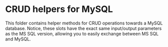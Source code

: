 
# CRUD helpers for MySQL

This folder contains helper methods for CRUD operations towards a MySQL database. Notice,
these slots have the exact same input/output parameters as the MS SQL version, allowing
you to easily exchange between MS SQL and MySQL.
